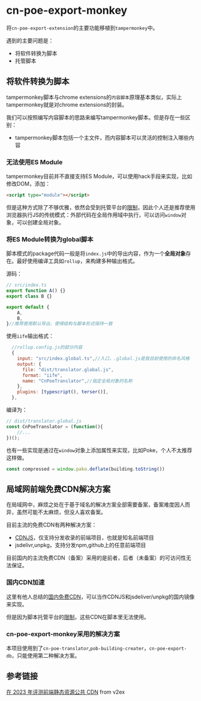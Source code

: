 # cn-poe-export-monkey

将`cn-poe-export-extension`的主要功能移植到`tampermonkey`中。

遇到的主要问题是：

- 将软件转换为脚本
- 托管脚本

## 将软件转换为脚本

tampermonkey脚本与chrome extensions的`内容脚本`原理基本类似，实际上tampermonkey就是对chrome extensions的封装。

我们可以按照编写内容脚本的思路来编写tampermonkey脚本。但是存在一些区别：

- tampermonkey脚本包括一个主文件，而内容脚本可以灵活的控制注入哪些内容

### 无法使用ES Module

tampermonkey目前并不直接支持ES Module，可以使用hack手段来实现，比如修改DOM，添加：

```html
<script type="module"></script>
```

但是这种方式除了不够优雅，依然会受到托管平台的[限制](https://greasyfork.org/en/help/external-scripts)，因此个人还是推荐使用浏览器执行JS的传统模式：外部代码在全局作用域中执行，可以访问`window`对象，可以创建全局对象。

### 将ES Module转换为global脚本

脚本模式的package代码一般是将`index.js`中的导出内容，作为一个**全局对象**存在。最好使用编译工具如`rollup`，来构建多种输出格式。

源码：

```ts
// src/index.ts
export function A() {}
export class B {}

export default {
    A,
    B,
}//推荐使用默认导出，使得结构与脚本形式保持一致
```

使用`iife`输出格式：

```js
  //rollup.config.js的部分内容
  {
    input: "src/index.global.ts",//入口，.global.js是我目前使用的命名风格
    output: {
      file: "dist/translator.global.js",
      format: "iife",
      name: "CnPoeTranslator",//指定全局对象的名称
    },
    plugins: [typescript(), terser()],
  },
```

编译为：

```js
// dist/translator.global.js
const CnPoeTranslator = (function(){
    //...
})();
```

也有一些实现是通过在`window`对象上添加属性来实现，比如Poke，个人不太推荐这样做。

```js
const compressed = window.pako.deflate(building.toString())
```

## 局域网前端免费CDN解决方案

在局域网中，麻烦之处在于基于域名的解决方案全部需要备案，备案难度因人而异，虽然可能不太麻烦，但没人喜欢备案。

目前主流的免费CDN有两种解决方案：

- [CDNJS](https://cdnjs.com/)，仅支持分发收录的前端项目，也就是知名前端项目
- jsdelivr,unpkg，支持分发npm,github上的任意前端项目

目前国内的主流免费CDN（备案）采用的是前者，后者（未备案）的可访问性无法保证。
### 国内CDN加速

这里有他人总结的[国内免费CDN](https://www.cnblogs.com/LiangSenCheng/p/17325563.html)，可以当作CDNJS和jsdeliver/unpkg的国内镜像来实现。

但是因为脚本托管平台的[限制](https://greasyfork.org/en/help/external-scripts)，这些CDN在脚本里无法使用。
### cn-poe-export-monkey采用的解决方案

本项目使用到了`cn-poe-translator`,`pob-building-creater`，`cn-poe-export-db`，只能使用第二种解决方案。
## 参考链接

[在 2023 年评测前端静态资源公共 CDN](https://www.v2ex.com/t/947849) from v2ex